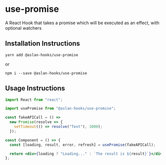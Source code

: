 # use-promise

A React Hook that takes a promise which will be executed as an effect, with optional watchers

## Installation Instructions

`yarn add @aslan-hooks/use-promise`

or

`npm i --save @aslan-hooks/use-promise`

## Usage Instructions

```jsx
import React from "react";

import usePromise from "@aslan-hooks/use-promise";

const fakeAPICall = () =>
  new Promise(resolve => {
    setTimeout(() => resolve("Text"), 1000);
  });

const Component = () => {
  const [loading, result, error, refresh] = usePromise(fakeAPICall);

  return <div>{loading ? "Loading..." : `The result is ${result}`}</div>;
};
```
